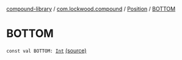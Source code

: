 [compound-library](../../index.md) / [com.lockwood.compound](../index.md) / [Position](index.md) / [BOTTOM](./-b-o-t-t-o-m.md)

# BOTTOM

`const val BOTTOM: `[`Int`](https://kotlinlang.org/api/latest/jvm/stdlib/kotlin/-int/index.html) [(source)](https://github.com/lndmflngs/compound-text-view/tree/master/compound-library/src/main/java/com/lockwood/compound/CompoundTextView.kt#L1287)